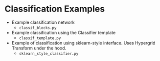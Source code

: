 # Classification Examples

- Example classification network
    - `classif_blocks.py`
- Example classification using the Classifier template
    - `classif_template.py`
- Example of classification using sklearn-style interface.  Uses Hypergrid Transform under the hood.
    - `sklearn_style_classifier.py`